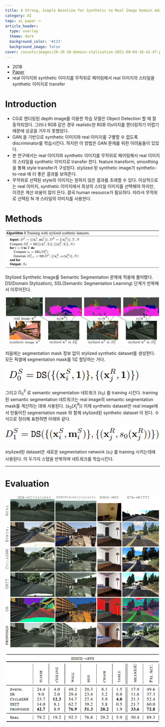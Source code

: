 ```yaml
---
title: A Strong, Simple Baseline for Synthetic to Real Image Domain Adaptation (Domain Stylization)
category: AI
tags: ai paper 🔥
article_header:
  type: overlay
  theme: dark
  background_color: '#123'
  background_image: false
cover: /assets/images/20-10-10-domain-stylization-2021-09-04-18-41-47.png
---
```


- 2018
- [Paper](https://arxiv.org/pdf/1807.09384.pdf)
- real 이미지와 synthetic 이미지를 무작위로 페어링해서 real 이미지의 스타일을 synthetic 이미지로 transfer

<!--more-->

# Introduction

- CG로 렌더링된 depth image를 이용한 학습 모델은 Object Detection 할 때 잘 동작되었다. 그러나 RGB 같은 경우 realistic한 RGB 이s미지를 렌더링하기 어렵기 때문에 성공을 거두지 못했었다.
- GAN 을 기반으로 synthetic 이미지와 real 이미지를 구별할 수 없도록 discriminator를 학습시킨다. 하지만 이 방법은 GAN 문제를 위한 어려움들이 있었다.
- 본 연구에서는 real 이미지와 synthetic 이미지를 무작위로 페어링해서 real 이미지의 스타일을 synthetic 이미지로 transfer 한다. feature transform, smoothing 을 통해 style transfer가 구성된다. stylized 된 synthetic image가 synthetic-to-real 에 더 좋은 결과를 보여준다.
- 무작위로 선택된 style의 이미지는 원하지 않은 결과를 초래할 수 있다. 이상적으로는 real 이미지, synthetic 이미지에서 최상의 스타일 이미지를 선택해야 하지만, 이것은 계산 비용이 많이 든다. 결국 human resource가 필요하다. 따라서 무작위로 선택된 N 개 스타일의 이미지를 사용한다.

# Methods

![](/assets/images/20-10-10-domain-stylization-2021-09-04-18-41-13.png)

Stylized Synthetic Image를 Semantic Segmentation 문제에 적용에 풀어봤다. DS(Domain Stylization), SSL(Semantic Segmentation Learning) 단계가 반복해서 이루어진다.

![](/assets/images/20-10-10-domain-stylization-2021-09-04-18-41-47.png)

처음에는 segmentation mask 정보 없이 stylized synthetic dataset를 생성한다. 모든 픽셀에 segmentation mask를 1로 할당하는 거다.

![](/assets/images/20-10-10-domain-stylization-2021-09-04-18-42-25.png)

그리고 $D_0^S$ 로 semantic segmentation 네트워크 ($s_0$) 를 training 시킨다. training 된 semantic segmentation 네트워크는 real image의 semantic segmentation mask를 계산하는 데에 사용된다. ($s_0(X_j^R)$) 이제 synthetic dataset은 real image에서 만들어진 segmentation mask 와 함께 stylized된 synthetic dataset 이 된다. 수식으로 정리해 표현하면 아래와 같다.

![](/assets/images/20-10-10-domain-stylization-2021-09-04-18-42-16.png)

stylized된 dataset은 새로운 segmentation network ($s_1$) 를 training 시키는데에 사용된다.
이 두가지 스텝을 반복하며 네트워크를 학습시킨다.

---

# Evaluation

![](/assets/images/20-10-10-domain-stylization-2021-09-04-18-43-18.png)

![](../assets/images/20-10-10-domain-stylization-2021-09-04-18-44-01.png)
